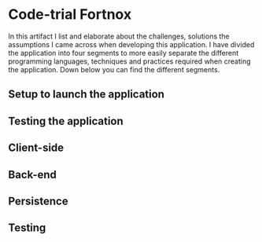 # Code-trial Fortnox

In this artifact I list and elaborate about the challenges, solutions the assumptions I came across when developing this application. I have divided the application into four segments to more easily separate the different programming languages, techniques and practices required when creating the application. Down below you can find the different segments.

## Setup to launch the application

## Testing the application

## Client-side

## Back-end

## Persistence

## Testing
